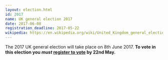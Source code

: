 ```yaml
---
layout: election.html
id: 2017
name: UK general election 2017
date: 2017-06-08
registration_deadline: 2017-05-22
wikipedia: https://en.wikipedia.org/wiki/United_Kingdom_general_election,_2017
---
```


The 2017 UK general election will take place on 8th June 2017. **To vote in this election you *must* [register to vote](https://gov.uk/register-to-vote) by 22nd May.**
